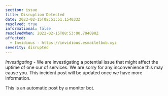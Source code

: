 ```yaml
---
section: issue
title: Disruption Detected
date: 2022-02-15T08:51:51.154033Z
resolved: true
informational: false
resolvedWhen: 2022-02-15T08:53:00.704090Z
affected:
  - Invidious - https://invidious.esmailelbob.xyz
severity: disrupted
---
```

*Investigating* - We are investigating a potential issue that might affect the uptime of one our of services. We are sorry for any inconvenience this may cause you. This incident post will be updated once we have more information.

This is an automatic post by a monitor bot.
        